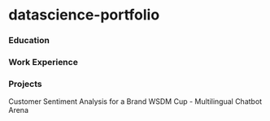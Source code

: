 # datascience-portfolio

### Education

### Work Experience

### Projects

Customer Sentiment Analysis for a Brand
WSDM Cup - Multilingual Chatbot Arena
